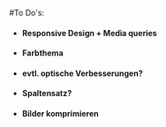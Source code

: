 #To Do's:

- #### Responsive Design + Media queries
- #### Farbthema
- #### evtl. optische Verbesserungen?
- #### Spaltensatz?
- #### Bilder komprimieren
